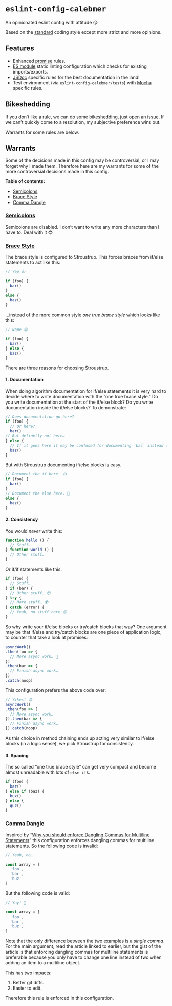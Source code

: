 # `eslint-config-calebmer`
An opinionated eslint config with attitude 😘

Based on the [standard][] coding style except more strict and more opinions.

[standard]: http://npmjs.org/standard

## Features
- Enhanced [promise][] rules.
- [ES module][] static linting configuration which checks for existing imports/exports.
- [JSDoc][] specific rules for the best documentation in the land!
- Test environment (via `eslint-config-calebmer/tests`) with [Mocha][] specific rules.

[promise]: http://npmjs.org/eslint-plugin-promise
[es module]: https://www.npmjs.com/package/eslint-plugin-import
[jsdoc]: https://www.npmjs.com/package/eslint-plugin-jsdoc
[mocha]: https://www.npmjs.com/package/eslint-plugin-mocha

## Bikeshedding
If you don’t like a rule, we can do some bikeshedding, just open an issue. If we can’t quickly come to a resolution, my subjective preference wins out.

Warrants for some rules are below.

## Warrants
Some of the decisions made in this config may be controversial, or I may forget why I made them. Therefore here are my warrants for some of the more controversial decisions made in this config.

**Table of contents:**

- [Semicolons](#semicolons)
- [Brace Style](#brace-style)
- [Comma Dangle](#comma-dangle)

### [Semicolons][]
Semicolons are disabled. I don’t want to write any more characters than I have to. Deal with it 😎

[Semicolons]: http://eslint.org/docs/rules/semi

### [Brace Style][]
The brace style is configured to Stroustrup. This forces braces from if/else statements to act like this:

```js
// Yep 👍

if (foo) {
  bar()
}
else {
  baz()
}
```

…instead of the more common style *one true brace style* which looks like this:

```js
// Nope 😫

if (foo) {
  bar()
} else {
  baz()
}
```

There are three reasons for choosing Stroustrup.

#### 1. Documentation
When doing algorithm documentation for if/else statements it is very hard to decide where to write documentation with the “one true brace style.” Do you write documentation at the start of the if/else block? Do you write documentation inside the if/else blocks? To demonstrate:

```js
// Does documentation go here?
if (foo) {
  // Or here?
  bar()
// But definetly not here…
} else {
  // If it goes here it may be confused for documenting `baz` instead of the block as a whole.
  baz()
}
```

But with Stroustrup documenting if/else blocks is easy.

```js
// Document the if here. 👍
if (foo) {
  bar()
}
// Document the else here. 🎉
else {
  baz()
}
```

#### 2. Consistency
You would *never* write this:

```js
function hello () {
  // Stuff…
} function world () {
  // Other stuff…
}
```

Or if/if statements like this:

```js
if (foo) {
  // Stuff…
} if (bar) {
  // Other stuff… 😯
} try {
  // More stuff… 😵
} catch (error) {
  // Yeah, no stuff here 😉
}
```

So why write your if/else blocks or try/catch blocks that way? One argument may be that if/else and try/catch blocks are one piece of application logic, to counter that take a look at promises:

```js
asyncWork()
.then(foo => {
  // More async work… 🤔
})
.then(bar => {
  // Finish async work…
})
.catch(noop)
```

This configuration prefers the above code over:

```js
// Yikes! 😟
asyncWork()
.then(foo => {
  // More async work…
}).then(bar => {
  // Finish async work…
}).catch(noop)
```

As this choice in method chaining ends up acting very similar to if/else blocks (in a logic sense), we pick Stroustrup for consistency.

#### 3. Spacing
The so called “one true brace style” can get very compact and become almost unreadable with lots of `else if`s.

```js
if (foo) {
  bar()
} else if (baz) {
  bux()
} else {
  quz()
}
```

[brace style]: http://eslint.org/docs/rules/brace-style

### [Comma Dangle][]
Inspired by “[Why you should enforce Dangling Commas for Multiline Statements][]” this configuration enforces dangling commas for multiline statements. So the following code is invalid:

```js
// Yeah, no…

const array = [
  'foo',
  'bar',
  'buz'
]
```

But the following code is valid:

```js
// Yay! 🎉

const array = [
  'foo',
  'bar',
  'buz',
]
```

Note that the only difference between the two examples is a *single comma*. For the main argument, read the article linked to earlier, but the gist of the article is that enforcing dangling commas for multiline statements is preferable because you only have to change one line instead of two when adding an item to a multiline object.

This has two impacts:

1. Better git diffs.
2. Easier to edit.

Therefore this rule is enforced in this configuration.

[Comma Dangle]: http://eslint.org/docs/rules/comma-dangle
[Why you should enforce Dangling Commas for Multiline Statements]: https://medium.com/@nikgraf/why-you-should-enforce-dangling-commas-for-multiline-statements-d034c98e36f8
